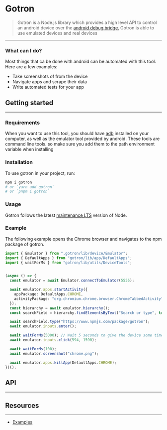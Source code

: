 # Gotron

> Gotron is a Node.js library which provides a high level API to control an android device over the [android debug
> bridge.](https://developer.android.com/studio/releases/platform-tools#downloads) Gotron is able to use emulated
> devices and real devices

---

### What can I do?

Most things that ca be done with android can be automated with this tool. Here are a few examples:

- Take screenshots of from the device
- Navigate apps and scrape their data
- Write automated tests for your app

## Getting started

---

### Requirements

When you want to use this tool, you should
have [adb](https://developer.android.com/studio/releases/platform-tools#downloads) installed on your computer, as well
as
the emulator tool provided by android. These tools are command line tools. so make sure you add them to the path
environment variable when installing

### Installation

To use gotron in your project, run:

````bash
npm i gotron
# or `yarn add gotron`
# or `pnpm i gotron`
````

### Usage

Gotron follows the latest [maintenance LTS](https://github.com/nodejs/Release#release-schedule) version of Node.

### Example

The following example opens the Chrome browser and navigates to the npm package of gotron.

````typescript
import { Emulator } from ".gotron/lib/device/Emulator";
import { DefaultApps } from "gotron/lib/app/DefaultApps";
import { waitForMs } from "gotron/lib/utils/DeviceTools";


(async () => {
  const emulator = await Emulator.connectToEmulator(5555);

  await emulator.apps.startActivity({
    appPackage: DefaultApps.CHROME,
    activityPackage: "org.chromium.chrome.browser.ChromeTabbedActivity"
  });
  const hierarchy = await emulator.hierarchy();
  const searchField = hierarchy.findElementsByText("Search or type", true)[0];

  await searchField.type("https://www.npmjs.com/package/gotron");
  await emulator.inputs.enter();

  await waitForMs(5000); // Wait 5 seconds to give the device some time to load the website
  await emulator.inputs.click(594, 1590);

  await waitForMs(100);
  await emulator.screenshot("chrome.png");

  await emulator.apps.killApp(DefaultApps.CHROME);
})();
````

## API

---


## Resources

---

- [Examples](examples)
